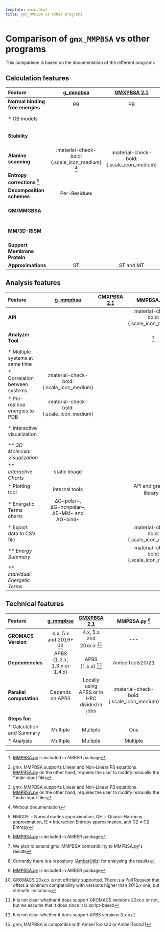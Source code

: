 ```yaml
---
template: main.html
title: gmx_MMPBSA vs other programs
---
```


# Comparison of `gmx_MMPBSA` vs other programs
This comparison is based on the documentation of the different programs


## Calculation features
| Feature                          |                 [g_mmpbsa][1]                  |             [GMXPBSA 2.1][2]              |              MMPBSA.py [^1]               |              [gmx_MMPBSA][3]              |
|:---------------------------------|:----------------------------------------------:|:-----------------------------------------:|:-----------------------------------------:|:-----------------------------------------:|
| **Normal binding free energies** |                       PB                       |                    PB                     |              PB [^0] and GB               |              PB [^0] and GB               |
| * GB models                      |                                                |                                           |             1, 2, 5, 7 and 8              |          1, 2, 5, 7, 8 and NSR6           |
| **Stability**                    |                                                |                                           | :material-check-bold:{.scale_icon_medium} | :material-check-bold:{.scale_icon_medium} |
| **Alanine scanning**             | :material-check-bold:{.scale_icon_medium} [^2] | :material-check-bold:{.scale_icon_medium} | :material-check-bold:{.scale_icon_medium} | :material-check-bold:{.scale_icon_medium} |
| **Entropy corrections** [^3]     |                                                |                                           |               NMODE and QH                |           NMODE, QH, IE, and C2           |
| **Decomposition schemes**        |                  Per-Residues                  |                                           |         Per-Residues and Per-Wise         |         Per-Residues and Per-Wise         |
| **QM/MMGBSA**                    |                                                |                                           | :material-check-bold:{.scale_icon_medium} | :material-check-bold:{.scale_icon_medium} |
| **MM/3D-RISM**                   |                                                |                                           | :material-check-bold:{.scale_icon_medium} | :material-check-bold:{.scale_icon_medium} |
| **Support Membrane Protein**     |                                                |                                           | :material-check-bold:{.scale_icon_medium} | :material-check-bold:{.scale_icon_medium} |
| **Approximations**               |                       ST                       |                 ST and MT                 |                 ST and MT                 |                 ST and MT                 |

## Analysis features
| Feature                         |                [g_mmpbsa][1]                 | [GMXPBSA 2.1][2] |              MMPBSA.py [^1]               |              [gmx_MMPBSA][3]              |
|:--------------------------------|:--------------------------------------------:|:----------------:|:-----------------------------------------:|:-----------------------------------------:|
| **API**                         |                                              |                  | :material-check-bold:{.scale_icon_medium} | :material-check-bold:{.scale_icon_medium} |
| **Analyzer Tool**               |                                              |                  |                   [^4]                    | :material-check-bold:{.scale_icon_medium} |
| * Multiple systems at same time |                                              |                  |                                           | :material-check-bold:{.scale_icon_medium} |
| * Correlation between systems   |  :material-check-bold:{.scale_icon_medium}   |                  |                                           | :material-check-bold:{.scale_icon_medium} |
| * Per-residue energies to PDB   |  :material-check-bold:{.scale_icon_medium}   |                  |                                           | :material-check-bold:{.scale_icon_medium} |
| * Interactive visualization     |                                              |                  |                                           | :material-check-bold:{.scale_icon_medium} |
| ** _3D Molecular Visualization_ |                                              |                  |                                           |                   PyMOL                   |
| ** _Interactive Charts_         |                 static image                 |                  |                                           | :material-check-bold:{.scale_icon_medium} |
| * Plotting tool                 |                internal tools                |                  |       API and graphics library [^5]       |              gmx_MMPBSA_ana               |
| * Energetic Terms charts        | ΔG~polar~, ΔG~nonpolar~, ΔE~MM~ and ΔG~bind~ |                  |                                           |                    All                    |
| * Export data to CSV file       |                                              |                  | :material-check-bold:{.scale_icon_medium} | :material-check-bold:{.scale_icon_medium} |
| ** _Energy Summary_             |                                              |                  | :material-check-bold:{.scale_icon_medium} | :material-check-bold:{.scale_icon_medium} |
| ** _Individual Energetic Terms_ |                                              |                  |                                           | :material-check-bold:{.scale_icon_medium} |

## Technical features
| Feature                   |        [g_mmpbsa][1]         |               [GMXPBSA 2.1][2]               |              MMPBSA.py [^1]               |              [gmx_MMPBSA][3]              |
|:--------------------------|:----------------------------:|:--------------------------------------------:|:-----------------------------------------:|:-----------------------------------------:|
| **GROMACS Version**       |   4.x, 5.x and 2016+ [^6]    |           4.x, 5.x and 20xx.x [^7]           |                    ---                    |            4.x, 5.x and 20xx.x            |
| **Dependencies**          | APBS (1.2.x, 1.3.x or 1.4.x) |              APBS (1.x.x) [^8]               |              AmberTools20/21              |           AmberTools20/21 [^9]            |
| **Parallel computation**  |       Depends on APBS        | Locally using APBS or in HPC divided in jobs | :material-check-bold:{.scale_icon_medium} | :material-check-bold:{.scale_icon_medium} |
| **Steps for:**            |                              |                                              |                                           |                                           |
| * Calculation and Summary |           Multiple           |                   Multiple                   |                    One                    |                    One                    |
| * Analysis                |           Multiple           |                   Multiple                   |                 Multiple                  |                    One                    |



  [^1]: [MMPBSA.py][4] is included in AMBER package
  [^2]: Without documentation
  [^3]: NMODE = Normal modes approximation, QH = Quasic-Harmony approximation, IE = Interaction Entropy
approximation, and C2 = C2 Entropy
  [^4]: We plan to extend gmx_MMPBSA compatibility to MMPBSA.py's results
  [^5]: Currently there is a repository ([AmberUtils][5]) for analysing the results
  [^6]: GROMACS 20xx.x is not officially supported. There is a Pull Request that offers a minimum compatibility 
with versions higher than 2016.x one, but still with limitations
  [^7]: It is not clear whether it does support GROMACS versions 20xx.x or not, but we assume that it does since 
it is script-based
  [^8]: It is not clear whether it does support APBS versions 3.x.x
  [^9]: gmx_MMPBSA is compatible with AmberTools20 or AmberTools21
  [^0]: gmx_MMPBSA supports Linear and Non-Linear PB equations. [MMPBSA.py][4] on the other hand, requires the user to 
modify manually the *.mdin input files 
  

  [1]: https://github.com/RashmiKumari/g_mmpbsa
  [2]: https://github.com/aspitaleri/gmxpbsa
  [3]: https://github.com/Valdes-Tresanco-MS/gmx_MMPBSA
  [4]: https://ambermd.org/doc12/Amber21.pdf#chapter.36
  [5]: https://github.com/williamdlees/AmberUtils

  